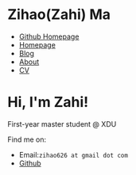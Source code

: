 # Zihao(Zahi) Ma
- [Github Homepage](https://github.com/ZiHao256)
- [Homepage](https://zihao256.github.io/ZiHao256.com)
- [Blog](https://zihao256.github.io)
- [About](https://zihao256.github.io/about/)
- [CV](https://zihao256.github.io/ZiHao256.com/Awesome_CV.pdf)

# Hi, I'm Zahi!
First-year master student @ XDU

Find me on:
- Email:`zihao626 at gmail dot com`
- [Github](https://github.com/ZiHao256)